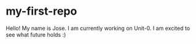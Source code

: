 # my-first-repo
Hello! My name is Jose. I am currently working on Unit-0. I am excited to see what future holds :)